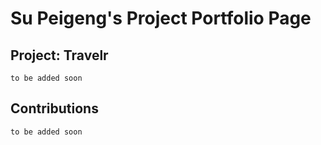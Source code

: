 # Su Peigeng's Project Portfolio Page

## Project: Travelr
`to be added soon`

## Contributions
`to be added soon`
